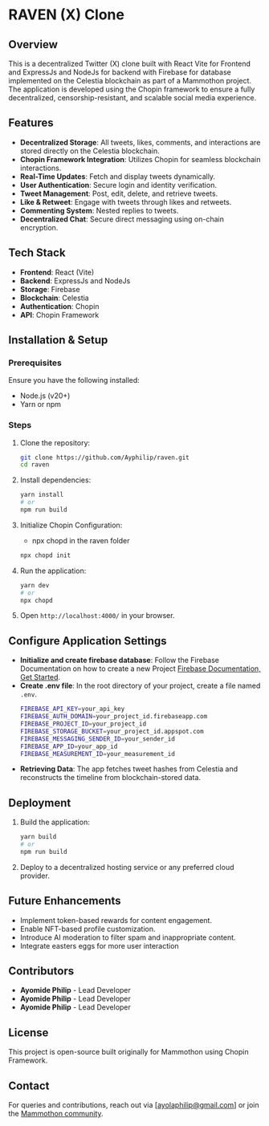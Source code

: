 # RAVEN (X) Clone

## Overview
This is a decentralized Twitter (X) clone built with React Vite for Frontend and ExpressJs and NodeJs for backend with Firebase for database implemented on the Celestia blockchain as part of a Mammothon project. The application is developed using the Chopin framework to ensure a fully decentralized, censorship-resistant, and scalable social media experience.

## Features
- **Decentralized Storage**: All tweets, likes, comments, and interactions are stored directly on the Celestia blockchain.
- **Chopin Framework Integration**: Utilizes Chopin for seamless blockchain interactions.
- **Real-Time Updates**: Fetch and display tweets dynamically.
- **User Authentication**: Secure login and identity verification.
- **Tweet Management**: Post, edit, delete, and retrieve tweets.
- **Like & Retweet**: Engage with tweets through likes and retweets.
- **Commenting System**: Nested replies to tweets.
- **Decentralized Chat**: Secure direct messaging using on-chain encryption.

## Tech Stack
- **Frontend**: React (Vite)
- **Backend**: ExpressJs and NodeJs
- **Storage**: Firebase
- **Blockchain**: Celestia
- **Authentication**: Chopin
- **API**: Chopin Framework

## Installation & Setup
### Prerequisites
Ensure you have the following installed:
- Node.js (v20+)
- Yarn or npm

### Steps
1. Clone the repository:
   ```sh
   git clone https://github.com/Ayphilip/raven.git
   cd raven
   ```
2. Install dependencies:
   ```sh
   yarn install
   # or
   npm run build
   ```
3. Initialize Chopin Configuration:
   - npx chopd in the raven folder
   ```sh
   npx chopd init
   ```
   
4. Run the application:
   ```sh
   yarn dev
   # or
   npx chopd
   ```
5. Open `http://localhost:4000/` in your browser.

## Configure Application Settings
- **Initialize and create firebase database**: Follow the Firebase Documentation on how to create a new Project [Firebase Documentation, Get Started](https://firebase.com).
- **Create .env file**: In the root directory of your project, create a file named `.env`.
   ```sh
   FIREBASE_API_KEY=your_api_key
   FIREBASE_AUTH_DOMAIN=your_project_id.firebaseapp.com
   FIREBASE_PROJECT_ID=your_project_id
   FIREBASE_STORAGE_BUCKET=your_project_id.appspot.com
   FIREBASE_MESSAGING_SENDER_ID=your_sender_id
   FIREBASE_APP_ID=your_app_id
   FIREBASE_MEASUREMENT_ID=your_measurement_id
   ```
- **Retrieving Data**: The app fetches tweet hashes from Celestia and reconstructs the timeline from blockchain-stored data.

## Deployment
1. Build the application:
   ```sh
   yarn build
   # or
   npm run build
   ```
2. Deploy to a decentralized hosting service or any preferred cloud provider.

## Future Enhancements
- Implement token-based rewards for content engagement.
- Enable NFT-based profile customization.
- Introduce AI moderation to filter spam and inappropriate content.
- Integrate easters eggs for more user interaction

## Contributors
- **Ayomide Philip** - Lead Developer
- **Ayomide Philip** - Lead Developer
- **Ayomide Philip** - Lead Developer

## License
This project is open-source built originally for Mammothon using Chopin Framework.

## Contact
For queries and contributions, reach out via [ayolaphilip@gmail.com] or join the [Mammothon community](https://mammothon.io).

